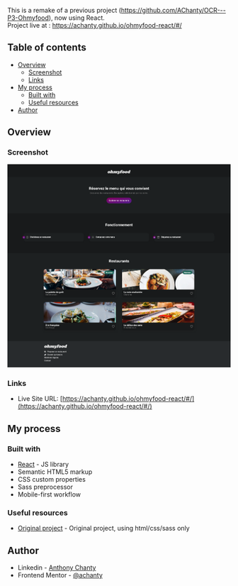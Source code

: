 This is a remake of a previous project (https://github.com/AChanty/OCR---P3-Ohmyfood), now using React.<br>
Project live at : https://achanty.github.io/ohmyfood-react/#/

## Table of contents

-  [Overview](#overview)
   -  [Screenshot](#screenshot)
   -  [Links](#links)
-  [My process](#my-process)
   -  [Built with](#built-with)
   -  [Useful resources](#useful-resources)
-  [Author](#author)

## Overview

### Screenshot

![](./src/assets/img/screenshot.png)

### Links

-  Live Site URL: [https://achanty.github.io/ohmyfood-react/#/](https://achanty.github.io/ohmyfood-react/#/)

## My process

### Built with

-  [React](https://reactjs.org/) - JS library
-  Semantic HTML5 markup
-  CSS custom properties
-  Sass preprocessor
-  Mobile-first workflow

### Useful resources

-  [Original project](https://achanty.github.io/OCR---P3-Ohmyfood/) - Original project, using html/css/sass only

## Author

-  Linkedin - [Anthony Chanty](https://www.linkedin.com/in/anthony-c-a925a6172/)
-  Frontend Mentor - [@achanty](https://www.frontendmentor.io/profile/AChanty)
